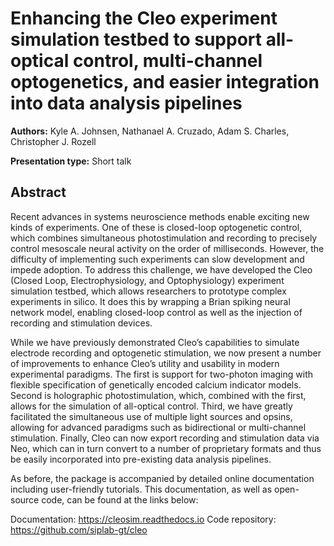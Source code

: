 # Enhancing the Cleo experiment simulation testbed to support all-optical control, multi-channel optogenetics, and easier integration into data analysis pipelines

**Authors:** Kyle A. Johnsen, Nathanael A. Cruzado, Adam S. Charles, Christopher J. Rozell

**Presentation type:** Short talk

## Abstract

Recent advances in systems neuroscience methods enable exciting new kinds of experiments. One of these is closed-loop optogenetic control, which combines simultaneous photostimulation and recording to precisely control mesoscale neural activity on the order of milliseconds. However, the difficulty of implementing such experiments can slow development and impede adoption. To address this challenge, we have developed the Cleo (Closed Loop, Electrophysiology, and Optophysiology) experiment simulation testbed, which allows researchers to prototype complex experiments in silico. It does this by wrapping a Brian spiking neural network model, enabling closed-loop control as well as the injection of recording and stimulation devices. 

While we have previously demonstrated Cleo’s capabilities to simulate electrode recording and optogenetic stimulation, we now present a number of improvements to enhance Cleo’s utility and usability in modern experimental paradigms. The first is support for two-photon imaging with flexible specification of genetically encoded calcium indicator models. Second is holographic photostimulation, which, combined with the first, allows for the simulation of all-optical control. Third, we have greatly facilitated the simultaneous use of multiple light sources and opsins, allowing for advanced paradigms such as bidirectional or multi-channel stimulation. Finally, Cleo can now export recording and stimulation data via Neo, which can in turn convert to a number of proprietary formats and thus be easily incorporated into pre-existing data analysis pipelines. 

As before, the package is accompanied by detailed online documentation including user-friendly tutorials. This documentation, as well as open-source code, can be found at the links below:

Documentation: https://cleosim.readthedocs.io
Code repository: https://github.com/siplab-gt/cleo